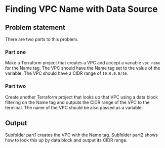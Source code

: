 # Finding VPC Name with Data Source

## Problem statement
There are two parts to this problem.
### Part one
Make a Terraform project that creates a VPC and accept a variable `vpc_name` for the Name tag. The VPC should have the Name tag set to the value of the variable. The VPC should have a CIDR range of `10.0.0.0/16`.

### Part two
Create another Terraform project that looks up that VPC using a data block filtering on the Name tag and outputs the CIDR range of the VPC to the terminal. The name of the VPC should be also passed as a variable.

## Output
Subfolder part1 creates the VPC with the Name tag. Subfolder part2 shows how to look this up by data block and output its CIDR range.